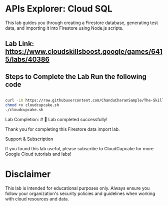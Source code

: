 
# APIs Explorer: Cloud SQL

This lab guides you through creating a Firestore database, generating test data, and importing it into Firestore using Node.js scripts.

**Lab Link:**  
https://www.cloudskillsboost.google/games/6415/labs/40386
---

## Steps to Complete the Lab Run the following code

```bash

curl -LO https://raw.githubusercontent.com/ChanduCharanSample/The-Skills-Boost-Arcade-Future-Ready-Skills---2025/main/Launch%20and%20Deploy/Importing%20Data%20to%20a%20Firestore%20Database/cloudcupcake.sh
chmod +x cloudcupcake.sh
./cloudcupcake.sh

```

Lab Completion:  # 🎉 Lab completed successfully!

Thank you for completing this Firestore data import lab.

Support & Subscription

If you found this lab useful, please subscribe to CloudCupcake for more Google Cloud tutorials and labs!

# Disclaimer

This lab is intended for educational purposes only. Always ensure you follow your organization's security policies and guidelines when working with cloud resources and data.



